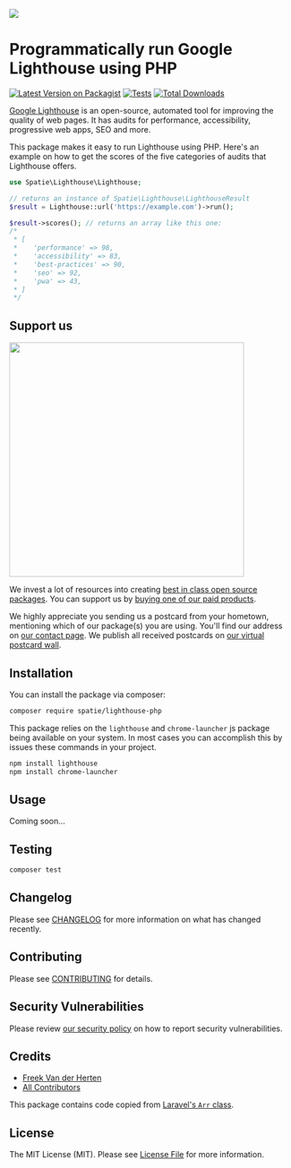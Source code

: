 
[<img src="https://github-ads.s3.eu-central-1.amazonaws.com/support-ukraine.svg?t=1" />](https://supportukrainenow.org)

# Programmatically run Google Lighthouse using PHP

[![Latest Version on Packagist](https://img.shields.io/packagist/v/spatie/lighthouse-php.svg?style=flat-square)](https://packagist.org/packages/spatie/lighthouse-php)
[![Tests](https://github.com/spatie/lighthouse-php/actions/workflows/run-tests.yml/badge.svg?branch=main)](https://github.com/spatie/lighthouse-php/actions/workflows/run-tests.yml)
[![Total Downloads](https://img.shields.io/packagist/dt/spatie/lighthouse-php.svg?style=flat-square)](https://packagist.org/packages/spatie/lighthouse-php)

[Google Lighthouse](https://developer.chrome.com/docs/lighthouse/overview/) is an open-source, automated tool for improving the quality of web pages. It has audits for performance, accessibility, progressive web apps, SEO and more.

This package makes it easy to run Lighthouse using PHP. Here's an example on how to get the scores of the five categories of audits that Lighthouse offers.

```php
use Spatie\Lighthouse\Lighthouse;

// returns an instance of Spatie\Lighthouse\LighthouseResult
$result = Lighthouse::url('https://example.com')->run();

$result->scores(); // returns an array like this one:
/*
 * [
 *    'performance' => 98,
 *    'accessibility' => 83,
 *    'best-practices' => 90,
 *    'seo' => 92,
 *    'pwa' => 43,  
 * ]
 */
```

## Support us

[<img src="https://github-ads.s3.eu-central-1.amazonaws.com/lighthouse-php.jpg?t=1" width="419px" />](https://spatie.be/github-ad-click/lighthouse-php)

We invest a lot of resources into creating [best in class open source packages](https://spatie.be/open-source). You can support us by [buying one of our paid products](https://spatie.be/open-source/support-us).

We highly appreciate you sending us a postcard from your hometown, mentioning which of our package(s) you are using. You'll find our address on [our contact page](https://spatie.be/about-us). We publish all received postcards on [our virtual postcard wall](https://spatie.be/open-source/postcards).

## Installation

You can install the package via composer:

```bash
composer require spatie/lighthouse-php
```

This package relies on the `lighthouse` and `chrome-launcher` js package being available on your system. In most cases you can accomplish this by issues these commands in your project.

```bash
npm install lighthouse
npm install chrome-launcher
```

## Usage

Coming soon...

## Testing

```bash
composer test
```

## Changelog

Please see [CHANGELOG](CHANGELOG.md) for more information on what has changed recently.

## Contributing

Please see [CONTRIBUTING](https://github.com/spatie/.github/blob/main/CONTRIBUTING.md) for details.

## Security Vulnerabilities

Please review [our security policy](../../security/policy) on how to report security vulnerabilities.

## Credits

- [Freek Van der Herten](https://github.com/freekmurze)
- [All Contributors](../../contributors)

This package contains code copied from [Laravel's `Arr` class](https://github.com/laravel/framework/blob/9.x/src/Illuminate/Collections/Arr.php).

## License

The MIT License (MIT). Please see [License File](LICENSE.md) for more information.

